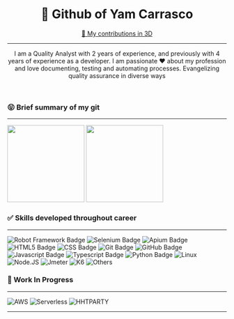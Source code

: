 <h1 style="text-align: center;">🚀 Github of Yam Carrasco</h1>
<p style="text-align: center;"><a href="https://skyline.github.com/ZyamHunter/2023">👾 My contributions in 3D</a></p>

---

<p style="text-align: center;">I am a Quality Analyst with 2 years of experience, and previously with 4 years of experience as a developer. I am passionate ❤️ about my profession and love documenting, testing and automating processes. Evangelizing quality assurance in diverse ways</p>

<br />

### 😝 Brief summary of my git

---

<div>
  <img height="177em" src="https://github-readme-stats.vercel.app/api?username=zyamhunter&show_icons=true&theme=dracula"/>
  <img height="177em" src="https://github-readme-stats.vercel.app/api/top-langs/?username=zyamhunter&layout=compact&theme=dracula"/>  
</div>
 
### ✅ Skills developed throughout career

---

![Robot Framework Badge](https://img.shields.io/badge/Robot-%20-blue)
![Selenium Badge](https://img.shields.io/badge/Selenium-%20-blue)
![Apium Badge](https://img.shields.io/badge/Appium-%20-blue)
![HTML5 Badge](https://img.shields.io/badge/HTML5-%20-blue)
![CSS Badge](https://img.shields.io/badge/CSS-%20-blue)
![Git Badge](https://img.shields.io/badge/Git-%20-orange)
![GitHub Badge](https://img.shields.io/badge/Github-%20-orange)
![Javascript Badge](https://img.shields.io/badge/JavaScript-%20-yellow)
![Typescript Badge](https://img.shields.io/badge/TypeScript-%20-blue)
![Python Badge](https://img.shields.io/badge/Python-%20-blue)
![Linux](https://img.shields.io/badge/Linux-%20-orange)
![Node.JS](https://img.shields.io/badge/NodeJS-%20-green)
![Jmeter](https://img.shields.io/badge/Jmeter-%20-blue)
![K6](https://img.shields.io/badge/K6-%20-blue)
![Others](https://img.shields.io/badge/OthersButIDontRemeber-%20-black)
              
### 🚧 Work In Progress

---

![AWS](https://img.shields.io/badge/AWS-%20-black)
![Serverless](https://img.shields.io/badge/Serverless-%20-black)
![HHTPARTY](https://img.shields.io/badge/HTTParty-%20-black)
              
---

